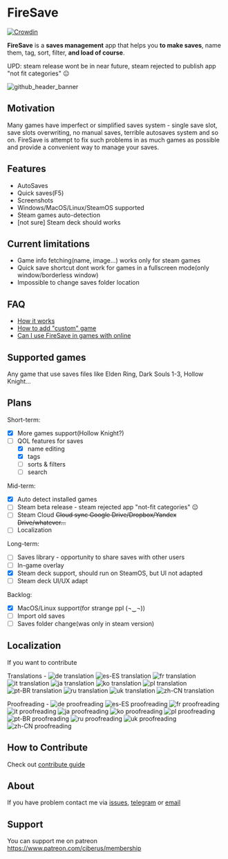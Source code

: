 # FireSave

[![Crowdin](https://badges.crowdin.net/firesave/localized.svg)](https://crowdin.com/project/firesave)

**FireSave** is a **saves management** app that helps you **to make saves**, name them, tag, sort, filter, **and load of course**.

UPD: steam release wont be in near future, steam rejected to publish app "not fit categories" 😐

![github_header_banner](https://user-images.githubusercontent.com/14001879/177992026-c1f2ff5d-7fa9-423d-99c8-edf64c35b9f1.png)

## Motivation

Many games have imperfect or simplified saves system - single save slot, save slots overwriting, no manual saves, terrible autosaves system and so on. FireSave is attempt to fix such problems in as much games as possible and provide a convenient way to manage your saves.

## Features

- AutoSaves
- Quick saves(F5)
- Screenshots
- Windows/MacOS/Linux/SteamOS supported
- Steam games auto-detection
- [not sure] Steam deck should works

## Current limitations

- Game info fetching(name, image...) works only for steam games
- Quick save shortcut dont work for games in a fullscreen mode(only window/borderless window)
- Impossible to change saves folder location

## FAQ

- [How it works](./docs/how_it_works.md)
- [How to add "custom" game](./docs/how_to_add_custom_game.md)
- [Can I use FireSave in games with online](./docs/games_with_online.md)

## Supported games

Any game that use saves files like Elden Ring, Dark Souls 1-3, Hollow Knight...

## Plans

Short-term:

- [x] More games support(Hollow Knight?)
- [ ] QOL features for saves
  - [x] name editing
  - [x] tags
  - [ ] sorts & filters
  - [ ] search

Mid-term:

- [x] Auto detect installed games
- [ ] Steam beta release - steam rejected app "not-fit categories" 😐
- [ ] Steam Cloud ~~Cloud sync Google Drive/Dropbox/Yandex Drive/whatever...~~
- [ ] Localization

Long-term:

- [ ] Saves library - opportunity to share saves with other users
- [ ] In-game overlay
- [x] Steam deck support, should run on SteamOS, but UI not adapted
- [ ] Steam deck UI/UX adapt

Backlog:

- [x] MacOS/Linux support(for strange ppl (¬‿¬))
- [ ] Import old saves
- [ ] Saves folder change(was only in steam version)

## Localization

If you want to contribute

Translations -
![de translation](https://img.shields.io/badge/dynamic/json?color=blue&label=de&style=flat&query=%24.progress.0.data.translationProgress&url=https%3A%2F%2Fbadges.awesome-crowdin.com%2Fstats-15265004-526302.json)
![es-ES translation](https://img.shields.io/badge/dynamic/json?color=blue&label=es-ES&style=flat&query=%24.progress.1.data.translationProgress&url=https%3A%2F%2Fbadges.awesome-crowdin.com%2Fstats-15265004-526302.json)
![fr translation](https://img.shields.io/badge/dynamic/json?color=blue&label=fr&style=flat&query=%24.progress.2.data.translationProgress&url=https%3A%2F%2Fbadges.awesome-crowdin.com%2Fstats-15265004-526302.json)
![it translation](https://img.shields.io/badge/dynamic/json?color=blue&label=it&style=flat&query=%24.progress.3.data.translationProgress&url=https%3A%2F%2Fbadges.awesome-crowdin.com%2Fstats-15265004-526302.json)
![ja translation](https://img.shields.io/badge/dynamic/json?color=blue&label=ja&style=flat&query=%24.progress.4.data.translationProgress&url=https%3A%2F%2Fbadges.awesome-crowdin.com%2Fstats-15265004-526302.json)
![ko translation](https://img.shields.io/badge/dynamic/json?color=blue&label=ko&style=flat&query=%24.progress.5.data.translationProgress&url=https%3A%2F%2Fbadges.awesome-crowdin.com%2Fstats-15265004-526302.json)
![pl translation](https://img.shields.io/badge/dynamic/json?color=blue&label=pl&style=flat&query=%24.progress.6.data.translationProgress&url=https%3A%2F%2Fbadges.awesome-crowdin.com%2Fstats-15265004-526302.json)
![pt-BR translation](https://img.shields.io/badge/dynamic/json?color=blue&label=pt-BR&style=flat&query=%24.progress.7.data.translationProgress&url=https%3A%2F%2Fbadges.awesome-crowdin.com%2Fstats-15265004-526302.json)
![ru translation](https://img.shields.io/badge/dynamic/json?color=blue&label=ru&style=flat&query=%24.progress.8.data.translationProgress&url=https%3A%2F%2Fbadges.awesome-crowdin.com%2Fstats-15265004-526302.json)
![uk translation](https://img.shields.io/badge/dynamic/json?color=blue&label=uk&style=flat&query=%24.progress.9.data.translationProgress&url=https%3A%2F%2Fbadges.awesome-crowdin.com%2Fstats-15265004-526302.json)
![zh-CN translation](https://img.shields.io/badge/dynamic/json?color=blue&label=zh-CN&style=flat&query=%24.progress.10.data.translationProgress&url=https%3A%2F%2Fbadges.awesome-crowdin.com%2Fstats-15265004-526302.json)

Proofreading -
![de proofreading](https://img.shields.io/badge/dynamic/json?color=green&label=de&style=flat&query=%24.progress.0.data.approvalProgress&url=https%3A%2F%2Fbadges.awesome-crowdin.com%2Fstats-15265004-526302.json)
![es-ES proofreading](https://img.shields.io/badge/dynamic/json?color=green&label=es-ES&style=flat&query=%24.progress.1.data.approvalProgress&url=https%3A%2F%2Fbadges.awesome-crowdin.com%2Fstats-15265004-526302.json)
![fr proofreading](https://img.shields.io/badge/dynamic/json?color=green&label=fr&style=flat&query=%24.progress.2.data.approvalProgress&url=https%3A%2F%2Fbadges.awesome-crowdin.com%2Fstats-15265004-526302.json)
![it proofreading](https://img.shields.io/badge/dynamic/json?color=green&label=it&style=flat&query=%24.progress.3.data.approvalProgress&url=https%3A%2F%2Fbadges.awesome-crowdin.com%2Fstats-15265004-526302.json)
![ja proofreading](https://img.shields.io/badge/dynamic/json?color=green&label=ja&style=flat&query=%24.progress.4.data.approvalProgress&url=https%3A%2F%2Fbadges.awesome-crowdin.com%2Fstats-15265004-526302.json)
![ko proofreading](https://img.shields.io/badge/dynamic/json?color=green&label=ko&style=flat&query=%24.progress.5.data.approvalProgress&url=https%3A%2F%2Fbadges.awesome-crowdin.com%2Fstats-15265004-526302.json)
![pl proofreading](https://img.shields.io/badge/dynamic/json?color=green&label=pl&style=flat&query=%24.progress.6.data.approvalProgress&url=https%3A%2F%2Fbadges.awesome-crowdin.com%2Fstats-15265004-526302.json)
![pt-BR proofreading](https://img.shields.io/badge/dynamic/json?color=green&label=pt-BR&style=flat&query=%24.progress.7.data.approvalProgress&url=https%3A%2F%2Fbadges.awesome-crowdin.com%2Fstats-15265004-526302.json)
![ru proofreading](https://img.shields.io/badge/dynamic/json?color=green&label=ru&style=flat&query=%24.progress.8.data.approvalProgress&url=https%3A%2F%2Fbadges.awesome-crowdin.com%2Fstats-15265004-526302.json)
![uk proofreading](https://img.shields.io/badge/dynamic/json?color=green&label=uk&style=flat&query=%24.progress.9.data.approvalProgress&url=https%3A%2F%2Fbadges.awesome-crowdin.com%2Fstats-15265004-526302.json)
![zh-CN proofreading](https://img.shields.io/badge/dynamic/json?color=green&label=zh-CN&style=flat&query=%24.progress.10.data.approvalProgress&url=https%3A%2F%2Fbadges.awesome-crowdin.com%2Fstats-15265004-526302.json)

## How to Contribute

Check out [contribute guide][contribute]

[contribute]: https://github.com/Ciberusps/FireSave/blob/main/CONTRIBUTING.md

## About

If you have problem contact me via [issues](https://github.com/Ciberusps/FireSave/issues), [telegram](https://t.me/Ciberus) or [email](mailto:ciberus.ps+github@gmail.com)

## Support

You can support me on patreon https://www.patreon.com/ciberus/membership
